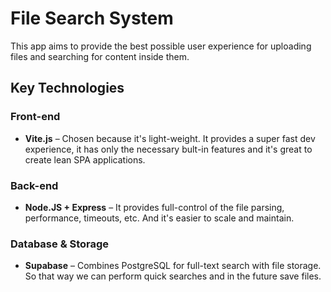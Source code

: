 # File Search System

This app aims to provide the best possible user experience for uploading files and searching for content inside them.

## Key Technologies

### Front-end

- **Vite.js** – Chosen because it's light-weight. It provides a super fast dev experience, it has only the necessary bult-in features and it's great to create lean SPA applications.

### Back-end

- **Node.JS + Express** – It provides full-control of the file parsing, performance, timeouts, etc. And it's easier to scale and maintain.

### Database & Storage

- **Supabase** – Combines PostgreSQL for full-text search with file storage. So that way we can perform quick searches and in the future save files.

